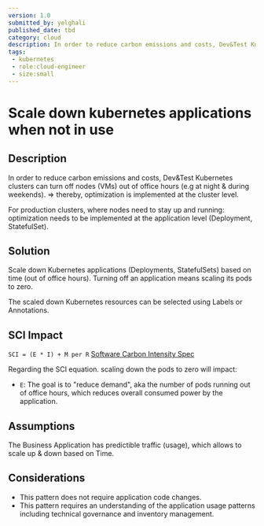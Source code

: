 ```yaml
---
version: 1.0
submitted_by: yelghali
published_date: tbd
category: cloud
description: In order to reduce carbon emissions and costs, Dev&Test Kubernetes clusters can turn off nodes out of office hours. Thereby, optimization is implemented at the cluster level. For production clusters, where nodes need to stay up and running: optimization needs to be implemented at the application level.
tags: 
 - kubernetes
 - role:cloud-engineer
 - size:small
---
```


# Scale down kubernetes applications when not in use

## Description
In order to reduce carbon emissions and costs, Dev&Test Kubernetes clusters can turn off nodes (VMs) out of office hours (e.g at night & during weekends). => thereby, optimization is implemented at the cluster level.

For production clusters, where nodes need to stay up and running: optimization needs to be implemented at the application level (Deployment, StatefulSet).

## Solution
Scale down Kubernetes applications (Deployments, StatefulSets) based on time (out of office hours). Turning off an application means scaling its pods to zero.

The scaled down Kubernetes resources can be selected using Labels or Annotations. 

## SCI Impact
`SCI = (E * I) + M per R`
[Software Carbon Intensity Spec](https://grnsft.org/sci)

Regarding the SCI equation. scaling down the pods to zero will impact:

- `E`: The goal is to "reduce demand", aka the number of pods running out of office hours, which reduces overall consumed power by the application.


## Assumptions
The Business Application has predictible traffic (usage), which allows to scale up & down based on Time. 

## Considerations
- This pattern does not require application code changes.
- This pattern requires an understanding of the application usage patterns including technical governance and inventory management.

